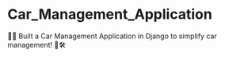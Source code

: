 # Car_Management_Application
🚗✨ Built a Car Management Application in Django to simplify car management! 🚀🛠️
